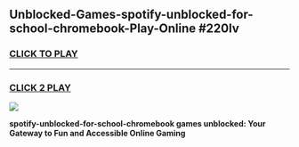 
## Unblocked-Games-spotify-unblocked-for-school-chromebook-Play-Online #220lv
<h3>
<a href="https://news.freeplayer.one?title=spotify-unblocked-for-school-chromebook&ref=3">CLICK TO PLAY</a></h3>
<hr>

<h3>
<a href="https://news.freeplayer.one?title=spotify-unblocked-for-school-chromebook&ref=3">CLICK 2 PLAY</a>
  
</h3>

<a href="https://news.freeplayer.one?title=spotify-unblocked-for-school-chromebook&ref=3"><img src="https://clearcache.store/games.png"></a>


**spotify-unblocked-for-school-chromebook games unblocked: Your Gateway to Fun and Accessible Online Gaming**
